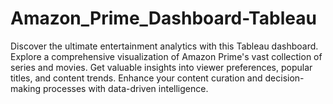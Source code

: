 # Amazon_Prime_Dashboard-Tableau
Discover the ultimate entertainment analytics with this Tableau dashboard.
Explore a comprehensive visualization of Amazon Prime's vast collection of series and movies. 
Get valuable insights into viewer preferences, popular titles, and content trends.
Enhance your content curation and decision-making processes with data-driven intelligence. 
